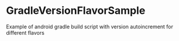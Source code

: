 # GradleVersionFlavorSample
Example of android gradle build script with version autoincrement for different flavors
